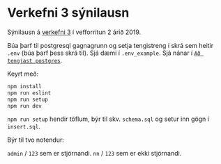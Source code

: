 # Verkefni 3 sýnilausn

Sýnilausn á [verkefni 3](https://github.com/vefforritun/vef2-2019-v3) í vefforritun 2 árið 2019.

Búa þarf til postgresql gagnagrunn og setja tengistreng í skrá sem heitir `.env` (búa þarf þess skrá til). Sjá dæmi í `.env_example`. Sjá nánar í [`Að tengjast postgres`](https://github.com/vefforritun/vef2-2019/blob/master/itarefni/postgres.md).

Keyrt með:

```bash
npm install
npm run eslint
npm run setup
npm run dev
```

`npm run setup` hendir töflum, býr til skv. `schema.sql` og setur inn gögn í `insert.sql`.

Býr til tvo notendur:

`admin` / `123` sem er stjórnandi.
`nn` / `123` sem er ekki stjórnandi.

